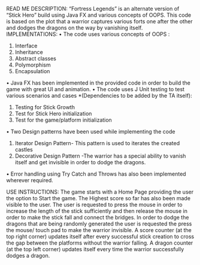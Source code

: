 READ ME
DESCRIPTION:
“Fortress Legends” is an alternate version of “Stick Hero” build using Java FX and various concepts of OOPS. This code is based on the plot that a warrior captures various forts one after the other and dodges the dragons on the way by vanishing itself.
IMPLEMENTATIONS:
•	The code uses various concepts of OOPS :
1.	Interface
2.	Inheritance
3.	Abstract classes
4.	Polymorphism
5.	Encapsulation

•	Java FX has been implemented in the provided code in order to build the game with great UI and animation.
•	The code uses J Unit testing to test various scenarios and cases             *(Dependencies to be added by the TA itself): 

1.	Testing for Stick Growth
2.	Test for Stick Hero initialization
3.	Test for the game/platform initialization

•	Two Design patterns have been used while implementing the code 
1.	Iterator Design Pattern- This pattern is used to iterates the created castles 
2.	Decorative Design Pattern -The warrior has a special ability to vanish itself and get invisible in order to dodge the dragons.

•	Error handling using Try Catch and Throws has also been implemented wherever required.

USE INSTRUCTIONS:
The game starts with a Home Page providing the user the option to Start the game.
The Highest score so far has also been made visible to the user.
The user is requested to press the mouse in order to increase the length of the stick sufficiently and then release the mouse in order to make the stick fall and connect the bridges.
In order to dodge the dragons that are being randomly generated the user is requested the press the mouse/ touch pad to make the warrior invisible.
A score counter (at the top right corner) updates itself after every successful stick creation to cross the gap between the platforms without the warrior falling.
A dragon counter (at the top left corner) updates itself every time the warrior successfully dodges a dragon.
